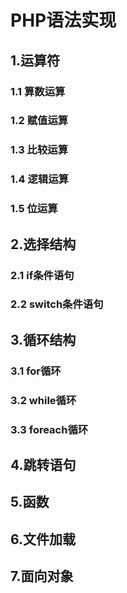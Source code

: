 # PHP语法实现

## 1.运算符
### 1.1 算数运算
### 1.2 赋值运算
### 1.3 比较运算
### 1.4 逻辑运算
### 1.5 位运算

## 2.选择结构
### 2.1 if条件语句
### 2.2 switch条件语句

## 3.循环结构
### 3.1 for循环
### 3.2 while循环
### 3.3 foreach循环

## 4.跳转语句

## 5.函数

## 6.文件加载

## 7.面向对象


